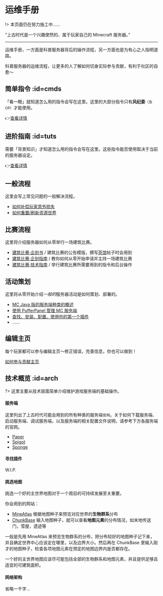 # 运维手册

!> 本页面仍在努力施工中……

“上古时代是一个兴趣使然的、属于玩家自己的 Minecraft 服务器。”

---

运维手册，一方面是科普服务器背后的操作流程，另一方面也是为有心之人指明道路。

科普服务器的运维流程，让更多的人了解如何切身实际参与贡献，有利于社区的自愈～

## 简单指令 :id=cmds

「看一眼」就知道怎么用的指令会写在这里。这里的大部分指令只有**风纪委**<small>（及OP）</small>才能使用。    

👉[查看详情](/staff/cmds-simple.md)

## 进阶指南 :id=tuts

需要「背景知识」才知道怎么用的指令会写在这里。这些指令能否使用取决于当前的服务器设定。

👉[查看详情](/staff/cmds-advanced.md)

## 一般流程

这里会写上常见问题的一般解决流程。

- [如何补偿玩家意外损失](staff/lost-found.md)
- [如何重置/刷新资源世界](staff/reset-resource-world.md)

## 比赛流程

这里将介绍服务器如何从零举行一场建筑比赛。

- [建筑比赛·企划书](https://bbs.mimaru.me/d/436) / 建筑比赛的公告模版，撰写[茶馆](https://bbs.mimaru.me/)帖子时会用到
- [建筑比赛·企划指南](https://bbs.mimaru.me/d/435) / 教你如何从零开始申请并主持一场建筑比赛
- [建筑比赛·技术指南](staff/build-battle/tech-spec.md) / 举行建筑比赛所需要用到的指令和后台操作

## 活动策划

这里将从零开始介绍<em>一般的</em>服务器活动是如何策划、部署的。

- [MC Java 版的服务端种类的概述](#)
- [使用 PufferPanel 管理 MC 服务端](#)
- [查找、安装、配置、使用你的第一个插件](#)
- ……

## 编辑主页

每个玩家都可以参与编辑主页～修正错误，完善信息，你也可以做到！

[如何参与贡献主页](#)

## 技术概览 :id=arch

?> 这里主要从技术层面简单介绍维护游戏服务端的基础操作。

<!-- tabs:start -->

#### **服务端**

这里列出了上古时代可能会用到的所有种类的服务端`官网`。关于如何下载服务端、启动服务端、调试服务端，以及服务端的相关配置文件说明，请参考下方各服务端的官网。

- [Paper](https://papermc.io/)
- [Spigot](https://www.spigotmc.org/)
- [Sponge](https://www.spongepowered.org/)

#### **寻找插件**

W.I.P.

#### **挑选地图**

挑选一个好的主世界地图对于一个周目的可持续发展至关重要。

你会用到的网站：

- [MineAtlas](http://mineatlas.com/) 根据地图种子来预览对应世界的**生物群系**分布
- [ChunkBase](https://www.chunkbase.com/apps/) 输入地图种子，就可以查看**地图元素**的分布情况，如末地传送门，雪屋，遗迹等

一般是先用 MineAtlas 来预览生物群系的分布，把分布较好的地图种子记下来，并且确定世界中心应该定在哪里，以及边界大小。然后再在 ChunkBase 里输入刚才的地图种子，检查各项地图元素在预定的地图边界内是否都存在。

一个好的主世界地图应该尽可能包括全部的生物群系和地图元素，并且提供足够且适宜的可建筑面积。

#### **网络架构**

省略一千字...

<!-- tabs:end -->
